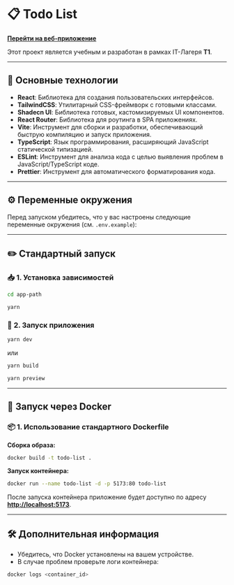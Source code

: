 # 📋 Todo List

**[Перейти на веб-приложение](https://to-do-list-v1s-projects.vercel.app/)**

Этот проект является учебным и разработан в рамках IT-Лагеря **T1**.

---

## 🚀 **Основные технологии**

- **React**: Библиотека для создания пользовательских интерфейсов.
- **TailwindCSS**: Утилитарный CSS-фреймворк с готовыми классами.
- **Shadecn UI**: Библиотека готовых, кастомизируемых UI компонентов.
- **React Router**: Библиотека для роутинга в SPA приложениях.
- **Vite**: Инструмент для сборки и разработки, обеспечивающий быструю компиляцию и запуск приложения.
- **TypeScript**: Язык программирования, расширяющий JavaScript статической типизацией.
- **ESLint**: Инструмент для анализа кода с целью выявления проблем в JavaScript/TypeScript коде.
- **Prettier**: Инструмент для автоматического форматирования кода.

---

## ⚙️ **Переменные окружения**

Перед запуском убедитесь, что у вас настроены следующие переменные окружения (см. `.env.example`):

---

## ✏️ **Стандартный запуск**

### 📥 **1. Установка зависимостей**

```bash
cd app-path
```

```bash
yarn
```

### 🎊 **2. Запуск приложения**

```bash
yarn dev
```

или

```bash
yarn build
```

```bash
yarn preview
```

---

## 🐳 **Запуск через Docker**

### 📦 **1. Использование стандартного Dockerfile**

**Сборка образа:**

```bash
docker build -t todo-list .
```

**Запуск контейнера:**

```bash
docker run --name todo-list -d -p 5173:80 todo-list
```

После запуска контейнера приложение будет доступно по адресу **[http://localhost:5173](http://localhost:5173)**.

---

## 🛠️ **Дополнительная информация**

- Убедитесь, что Docker установлены на вашем устройстве.
- В случае проблем проверьте логи контейнера:

```bash
docker logs <container_id>
```
